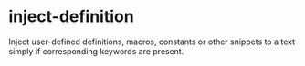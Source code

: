 # inject-definition
Inject user-defined definitions, macros, constants or other snippets to a text simply if corresponding keywords are present.
